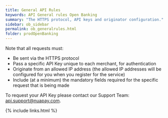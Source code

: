 ```yaml
---
title: General API Rules
keywords: API General rules Open Banking
summary: "The HTTPS protocol, API keys and originator configuration."
sidebar: ob_sidebar
permalink: ob_generalrules.html
folder: prodOpenBanking
---
```


<p>Note that all requests must:</p>

* Be sent via the HTTPS protocol
* Pass a specific API Key unique to each merchant, for authentication
* Originate from an allowed IP address (the allowed IP addresses will be configured for you when you register for the service)
* Include (at a minimum) the mandatory fields required for the specific request that is being made

To request your API Key please contact our Support Team: <a href="mailto:api.support@nuapay.com">api.support@nuapay.com</a>.



{% include links.html %}
